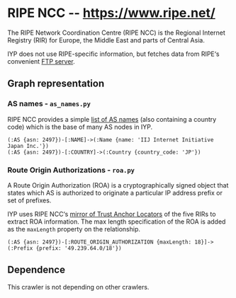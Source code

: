 # RIPE NCC -- https://www.ripe.net/

The RIPE Network Coordination Centre (RIPE NCC) is the Regional Internet Registry (RIR) for Europe,
the Middle East and parts of Central Asia.

IYP does not use RIPE-specific information, but fetches data from RIPE‘s convenient [FTP
server](https://ftp.ripe.net/).

## Graph representation

### AS names - `as_names.py`

RIPE NCC provides a simple [list of AS names](https://ftp.ripe.net/ripe/asnames/) (also containing a
country code) which is the base of many AS nodes in IYP.

```Cypher
(:AS {asn: 2497})-[:NAME]->(:Name {name: 'IIJ Internet Initiative Japan Inc.'})
(:AS {asn: 2497})-[:COUNTRY]->(:Country {country_code: 'JP'})
```

### Route Origin Authorizations - `roa.py`

A Route Origin Authorization (ROA) is a cryptographically signed object that states which AS is
authorized to originate a particular IP address prefix or set of prefixes.

IYP uses RIPE NCC‘s [mirror of Trust Anchor Locators](https://ftp.ripe.net/rpki/) of the five RIRs
to extract ROA information. The max length specification of the ROA is added as the `maxLength`
property on the relationship.

```Cypher
(:AS {asn: 2497})-[:ROUTE_ORIGIN_AUTHORIZATION {maxLength: 18}]->(:Prefix {prefix: '49.239.64.0/18'})
```

## Dependence

This crawler is not depending on other crawlers.
